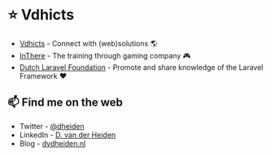 # :star: Vdhicts

- [Vdhicts](https://www.vdhicts.nl) - Connect with (web)solutions :earth_americas:
- [InThere](https://www.inthere.nl) - The training through gaming company :video_game:
- [Dutch Laravel Foundation](https://dutchlaravelfoundation.nl/) - Promote and share knowledge of the Laravel Framework :heart:

## 📫 Find me on the web

- Twitter - [@dheiden](https://twitter.com/dheiden)
- LinkedIn - [D. van der Heiden](https://www.linkedin.com/in/dvdheiden)
- Blog - [dvdheiden.nl](https://www.dvdheiden.nl)
